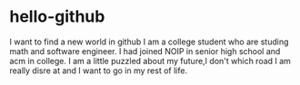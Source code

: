 # hello-github
I want to find a new world in github
I am a college student who are studing math and software engineer.
I had joined NOIP in senior high school and acm in college.
I am a little puzzled about my future,I don't which road I am really disre at and I want to go in my rest of life.
